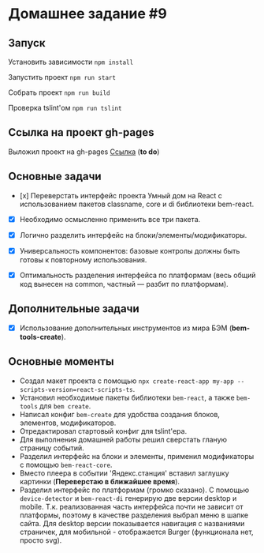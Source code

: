# Домашнее задание #9

## Запуск

Установить зависимости `npm install`

Запустить проект `npm run start`

Собрать проект `npm run build`

Проверка tslint'ом `npm run tslint`

## Ссылка на проект gh-pages

Выложил проект на gh-pages
[Ссылка](https://sukachevalex.github.io/shri-2018-2-homework-9/) (**to do**)

## Основные задачи

  - [х] Переверстать интерфейс проекта Умный дом на React с использованием пакетов classname, core и di библиотеки bem-react.
  - [x] Необходимо осмысленно применить все три пакета.
  - [x] Логично разделить интерфейс на блоки/элементы/модификаторы.
  - [x] Универсальность компонентов: базовые контролы должны быть готовы к повторному использования. 
  - [x] Оптимальность разделения интерфейса по платформам (весь общий код вынесен на common, частный — разбит по платформам).
  

## Дополнительные задачи

  - [x] Использование дополнительных инструментов из мира БЭМ (**bem-tools-create**).

## Основные моменты

* Создал макет проекта с помощью `npx create-react-app my-app --scripts-version=react-scripts-ts`.
* Установил необходимые пакеты библиотеки `bem-react`, а также `bem-tools` для `bem create`.
* Написал конфиг `bem-create` для удобства создания блоков, элементов, модификаторов.
* Отредактировал стартовый конфиг для tslint'ера.
* Для выполнения домашней работы решил сверстать гланую страницу событий. 
* Разделил интерфейс на блоки и элементы, применил модификаторы с помощью `bem-react-core`.
* Вместо плеера в событии 'Яндекс.станция' вставил заглушку картинки (**Переверстаю в ближайшее время**).
* Разделил интерфейс по платформам (громко сказано). C помощью `device-detector` и `bem-react-di` генерирую две версии desktop и mobile. Т.к. реализованная часть интерфейса почти не зависит от платформы,  поэтому в качестве разделения выбрал меню в шапке сайта. Для desktop версии показывается навигация с названиями страничек, для мобильной - отображается Burger (функционала нет, просто svg). 